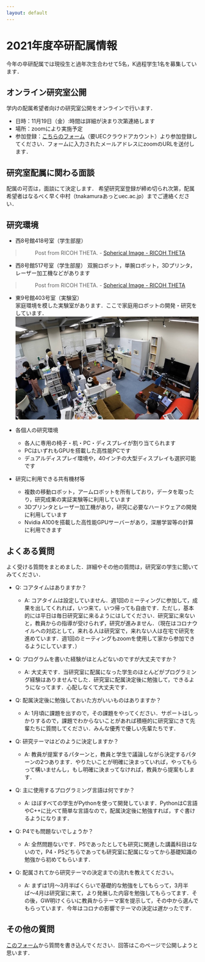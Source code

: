 ```yaml
---
layout: default
---
```



# 2021年度卒研配属情報

今年の卒研配属では現役生と過年次生合わせて5名，K過程学生1名を募集しています．


## オンライン研究室公開
学内の配属希望者向けの研究室公開をオンラインで行います．
- 日時：11月19日（金）:時間は詳細が決まり次第連絡します
- 場所：zoomにより実施予定
- 参加登録：[こちらのフォーム](https://docs.google.com/forms/d/e/1FAIpQLSfUBdgza5u4vvRABDsSG1PUxCCfpJ58WM0fcjlg3vchpE--bw/viewform?usp=sf_link)（要UECクラウドアカウント）より参加登録してください．フォームに入力されたメールアドレスにzoomのURLを送付します．


## 研究室配属に関わる面談
配属の可否は，面談にて決定します．
希望研究室登録が締め切られ次第，配属希望者はなるべく早く中村（tnakamuraあっとuec.ac.jp）までご連絡ください．


## 研究環境
- 西8号館418号室（学生部屋）
<div align="center">
<blockquote data-width="500" data-height="375" class="ricoh-theta-spherical-image" >Post from RICOH THETA. - <a href="https://theta360.com/s/2rMDTntqBEiVDHaGAxH4u3dlQ" target="_blank">Spherical Image - RICOH THETA</a></blockquote>
<script async src="https://theta360.com/widgets.js" charset="utf-8"></script>  
</div>

- 西8号館517号室（学生部屋）
双腕ロボット，単腕ロボット，3Dプリンタ，レーザー加工機などがあります
<div align="center">
<blockquote data-width="500" data-height="375" class="ricoh-theta-spherical-image" >Post from RICOH THETA. - <a href="https://theta360.com/s/s94HW9yhQlIxvU3Wxh3E5calk" target="_blank">Spherical Image - RICOH THETA</a></blockquote>
<script async src="https://theta360.com/widgets.js" charset="utf-8"></script>  
</div>

- 東9号館403号室（実験室）  
  家庭環境を模した実験室があります．ここで家庭用ロボットの開発・研究をしています．
  <img src="imgs/e9-403.jpg" alt="e9-403" width="500" />

- 各個人の研究環境
  - 各人に専用の椅子・机・PC・ディスプレイが割り当てられます
  - PCはいずれもGPUを搭載した高性能PCです
  - デュアルディスプレイ環境や，40インチの大型ディスプレイも選択可能です

- 研究に利用できる共有機材等
  - 複数の移動ロボット，アームロボットを所有しており，データを取ったり，研究成果の実証実験等に利用しています
  - 3Dプリンタとレーザー加工機があり，研究に必要なハードウェアの開発に利用しています
  - Nvidia A100を搭載した高性能GPUサーバーがあり，深層学習等の計算に利用できます

## よくある質問
よく受ける質問をまとめました．詳細やその他の質問は，研究室の学生に聞いてみてください．

- Q: コアタイムはありますか？
  - A: コアタイムは設定していません．週1回のミーティングに参加して，成果を出してくれれば，いつ来て，いつ帰っても自由です．ただし，基本的には平日は毎日研究室に来るようにはしてください．研究室に来ないと，教員からの指導が受けられず，研究が進みません．（現在はコロナウイルへの対応として，来れる人は研究室で，来れない人は在宅で研究を進めています．週1回のミーティングもzoomを使用して家から参加できるようにしています．） 

- Q: プログラムを書いた経験がほとんどないのですが大丈夫ですか？
  - A: 大丈夫です．当研究室に配属になった学生のほとんどがプログラミング経験はありませんでした．研究室に配属決定後に勉強して，できるようになってます．心配しなくて大丈夫です． 

- Q: 配属決定後に勉強しておいた方がいいものはありますか？
  - A: 1月頃に課題を出すので，その課題をやってください．サポートはしっかりするので，課題でわからないことがあれば積極的に研究室にきて先輩たちに質問してください．みんな優秀で優しい先輩たちです．  

- Q: 研究テーマはどのように決定しますか？
  - A: 教員が提案するパターンと，教員と学生で議論しながら決定するパターンの2つあります．やりたいことが明確に決まっていれば，やってもらって構いませんし，もし明確に決まってなければ，教員から提案もします．

- Q: 主に使用するプログラミング言語は何ですか？
  - A: ほぼすべての学生がPythonを使って開発しています．PythonはC言語やC++に比べて簡単な言語なので，配属決定後に勉強すれば，すぐ書けるようになります． 

- Q: P4でも問題ないでしょうか？
  - A: 全然問題ないです．P5であったとしても研究に関連した講義科目はないので，P4・P5どちらであっても研究室に配属になってから基礎知識の勉強から初めてもらいます． 

- Q: 配属されてから研究テーマの決定までの流れを教えてください。
  - A: まずは1月〜3月半ばくらいで基礎的な勉強をしてもらって，3月半ば〜4月は研究室に来て，より発展した内容を勉強してもらってます．その後，GW明けくらいに教員からテーマ案を提示して，その中から選んでもらっています．今年はコロナの影響でテーマの決定は遅かったです．

## その他の質問
[このフォーム](https://docs.google.com/forms/d/e/1FAIpQLSfBF4w8d9ai1aQHhxtl4VVyBXuTPOTVfHFOptZMMHPuV6Ecyw/viewform?usp=sf_link
)から質問を書き込んでください．回答はこのページで公開しようと思います．  
